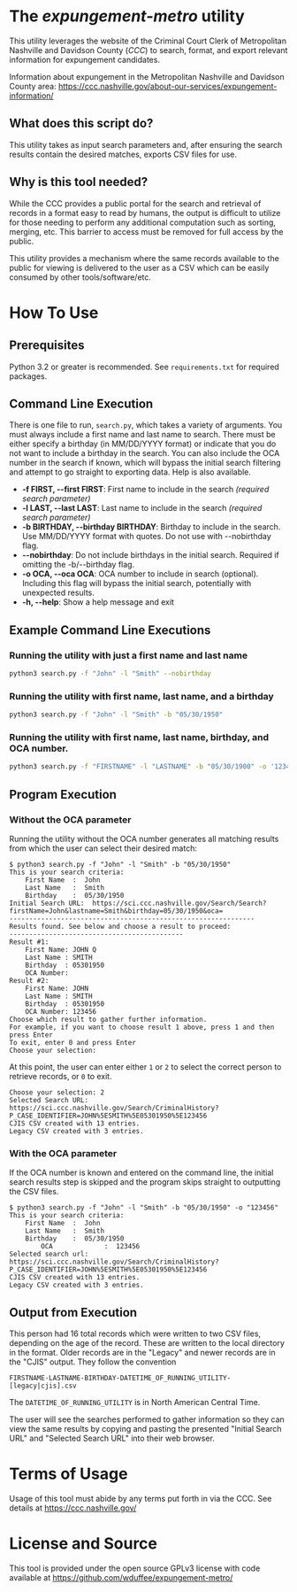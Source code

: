 # The *expungement-metro* utility

This utility leverages the website of the Criminal Court Clerk of Metropolitan Nashville and Davidson County (*CCC*) to search, format, and export relevant information for expungement candidates.

Information about expungement in the Metropolitan Nashville and Davidson County area: https://ccc.nashville.gov/about-our-services/expungement-information/

## What does this script do?

This utility takes as input search parameters and, after ensuring the search results contain the desired matches, exports CSV files for use.

## Why is this tool needed?

While the CCC provides a public portal for the search and retrieval of records in a format easy to read by humans, the output is difficult to utilize for those needing to perform any additional computation such as sorting, merging, etc. This barrier to access must be removed for full access by the public.

This utility provides a mechanism where the same records available to the public for viewing is delivered to the user as a CSV which can be easily consumed by other tools/software/etc.

# How To Use

## Prerequisites

Python 3.2 or greater is recommended. See `requirements.txt` for required packages.

## Command Line Execution
There is one file to run, `search.py`, which takes a variety of arguments. You must always include a first name and last name to search. There must be either specify a birthday (in MM/DD/YYYY format) or indicate that you do not want to include a birthday in the search. You can also include the OCA number in the search if known, which will bypass the initial search filtering and attempt to go straight to exporting data. Help is also available. 

- **-f FIRST, --first FIRST**: First name to include in the search *(required search parameter)*
- **-l LAST, --last LAST**: Last name to include in the search *(required search parameter)*
- **-b BIRTHDAY, --birthday BIRTHDAY**: Birthday to include in the search. Use MM/DD/YYYY format with quotes. Do not use with --nobirthday flag.
- **--nobirthday**: Do not include birthdays in the initial search. Required if omitting the -b/--birthday flag.
- **-o OCA, --oca OCA**: OCA number to include in search (optional). Including this flag will bypass the initial search, potentially with unexpected results.
- **-h, --help**: Show a help message and exit

## Example Command Line Executions

### Running the utility  with just a first name and last name

```bash
python3 search.py -f "John" -l "Smith" --nobirthday
```

### Running the utility with first name, last name, and a birthday

```bash
python3 search.py -f "John" -l "Smith" -b "05/30/1950"
```

### Running the utility with first name, last name, birthday, and OCA number.

```bash
python3 search.py -f "FIRSTNAME" -l "LASTNAME" -b "05/30/1900" -o '123456'
```

## Program Execution

### Without the OCA parameter

Running the utility without the OCA number generates all matching results from which the user can select their desired match: 

```
$ python3 search.py -f "John" -l "Smith" -b "05/30/1950"
This is your search criteria:
	First Name	:  John
	Last Name 	:  Smith
	Birthday  	:  05/30/1950
Initial Search URL:  https://sci.ccc.nashville.gov/Search/Search?firstName=John&lastname=Smith&birthday=05/30/1950&oca=
--------------------------------------------------------------
Results found. See below and choose a result to proceed:
--------------------------------------------
Result #1:
	First Name: JOHN Q
	Last Name : SMITH
	Birthday  : 05301950
	OCA Number:
Result #2:
	First Name: JOHN
	Last Name : SMITH
	Birthday  : 05301950
	OCA Number: 123456
Choose which result to gather further information.
For example, if you want to choose result 1 above, press 1 and then press Enter
To exit, enter 0 and press Enter
Choose your selection:
```

At this point, the user can enter either `1` or `2` to select the correct person to retrieve records, or `0` to exit.

```
Choose your selection: 2
Selected Search URL: https://sci.ccc.nashville.gov/Search/CriminalHistory?P_CASE_IDENTIFIER=JOHN%5ESMITH%5E05301950%5E123456
CJIS CSV created with 13 entries.
Legacy CSV created with 3 entries.
```

### With the OCA parameter

If the OCA number is known and entered on the command line, the initial search results step is skipped and the program skips straight to outputting the CSV files.

```
$ python3 search.py -f "John" -l "Smith" -b "05/30/1950" -o "123456"
This is your search criteria:
	First Name	:  John
	Last Name 	:  Smith
	Birthday  	:  05/30/1950
        OCA             :  123456
Selected search url: https://sci.ccc.nashville.gov/Search/CriminalHistory?P_CASE_IDENTIFIER=JOHN%5ESMITH%5E05301950%5E123456
CJIS CSV created with 13 entries.
Legacy CSV created with 3 entries.
```

## Output from Execution

This person had 16 total records which were written to two CSV files, depending on the age of the record. These are written to the local directory in the format. Older records are in the "Legacy" and newer records are in the "CJIS" output. They follow the convention

```
FIRSTNAME-LASTNAME-BIRTHDAY-DATETIME_OF_RUNNING_UTILITY-[legacy|cjis].csv
```

The `DATETIME_OF_RUNNING_UTILITY` is in North American Central Time.

The user will see the searches performed to gather information so they can view the same results by copying and pasting the presented "Initial Search URL" and "Selected Search URL" into their web browser.


# Terms of Usage

Usage of this tool must abide by any terms put forth in via the CCC. See details at https://ccc.nashville.gov/

# License and Source

This tool is provided under the open source GPLv3 license with code available at https://github.com/wduffee/expungement-metro/

